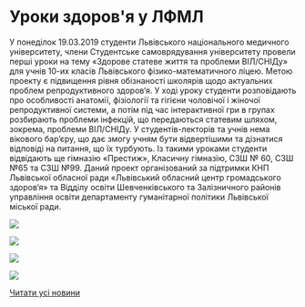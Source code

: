 # Уроки здоров&#39;я у ЛФМЛ

У понеділок 19.03.2019 студенти Львівського національного медичного університету, члени Студентське самоврядування університету провели перші уроки на тему «Здорове статеве життя та проблеми ВІЛ/СНІДу» для учнів 10-их класів Львівського фізико-математичного ліцею.
Метою проекту є підвищення рівня обізнаності школярів щодо актуальних проблем репродуктивного здоров‘я.
У ході уроку студенти розповідають про особливості анатомії, фізіології та гігієни чоловічої і жіночої репродуктивної системи, а потім під час інтерактивної гри в групах розбирають проблеми інфекцій, що передаються статевим шляхом, зокрема, проблеми ВІЛ/СНІДу.
У студентів-лекторів та учнів нема вікового бар’єру, що дає змогу учням бути відвертішими та дізнатися відповіді на питання, що їх турбують.
Із такими уроками студенти відвідають ще гімназію «Престиж», Класичну гімназію, СЗШ № 60, СЗШ №65 та СЗШ №99.
Даний проект організований за підтримки КНП Львівської обласної ради «Львівський обласний центр громадського здоров‘я» та Відділу освіти Шевченківського та Залізничного районів управління освіти департаменту гуманітарної політики Львівської міської ради.

![](/images/blog/уроки-здоровя-у-лфмл/1.jpg)



![](/images/blog/уроки-здоровя-у-лфмл/2.jpg)



![](/images/blog/уроки-здоровя-у-лфмл/3.jpg)



![](/images/blog/уроки-здоровя-у-лфмл/4.jpg)


[Читати усі новини](/news)

